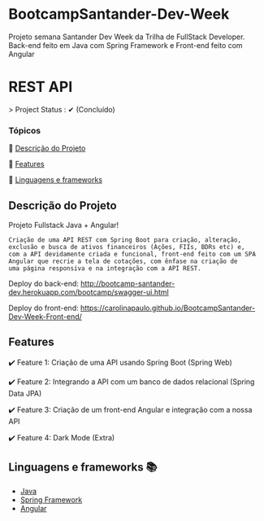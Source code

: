 # BootcampSantander-Dev-Week
Projeto semana Santander Dev Week da Trilha de FullStack Developer. Back-end feito em Java com Spring Framework e Front-end feito com Angular

 <h1>REST API </h1> 
> Project Status : ✔ (Concluído)

### Tópicos

:small_orange_diamond: [Descrição do Projeto](#descrição-do-projeto)

:small_orange_diamond: [Features](#features)

:small_orange_diamond: [Linguagens e frameworks](#linguagens-e-frameworks)

## Descrição do Projeto

<p align="justify">
    Projeto Fullstack Java + Angular!

    Criação de uma API REST com Spring Boot para criação, alteração, exclusão e busca de ativos financeiros (Ações, FIIs, BDRs etc) e, 
    com a API devidamente criada e funcional, front-end feito com um SPA Angular que recrie a tela de cotações, com ênfase na criação de
    uma página responsiva e na integração com a API REST.
 
   Deploy do back-end: http://bootcamp-santander-dev.herokuapp.com/bootcamp/swagger-ui.html
 
 
   Deploy do front-end: https://carolinapaulo.github.io/BootcampSantander-Dev-Week-Front-end/
    
</p>

## Features

:heavy_check_mark: Feature 1: Criação de uma API usando Spring Boot (Spring Web)

:heavy_check_mark: Feature 2: Integrando a API com um banco de dados relacional (Spring Data JPA)

:heavy_check_mark: Feature 3: Criação de um front-end Angular e integração com a nossa API

:heavy_check_mark: Feature 4: Dark Mode (Extra)




## Linguagens e frameworks :books:

- [Java](https://docs.oracle.com/en/java/javase/11/index.html)
- [Spring Framework](https://docs.spring.io/spring-framework/docs/current/reference/html/)
- [Angular](https://angular.io/docs)


